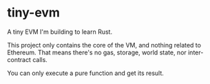 # tiny-evm
A tiny EVM I'm building to learn Rust. 

This project only contains the core of the VM, and nothing related to Ethereum. 
That means there's no gas, storage, world state, nor inter-contract calls.
 
You can only execute a pure function and get its result.    
